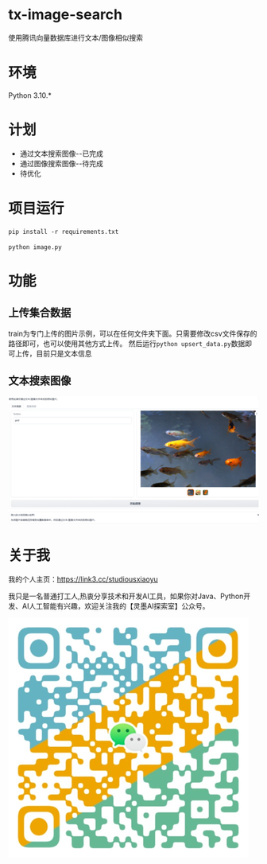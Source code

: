 # tx-image-search
使用腾讯向量数据库进行文本/图像相似搜索

# 环境
Python 3.10.*

# 计划
- 通过文本搜索图像--已完成
- 通过图像搜索图像--待完成
- 待优化

# 项目运行
`pip install -r requirements.txt`

`python image.py`

# 功能
## 上传集合数据
train为专门上传的图片示例，可以在任何文件夹下面。只需要修改csv文件保存的路径即可，也可以使用其他方式上传。
然后运行`python upsert_data.py`数据即可上传，目前只是文本信息
## 文本搜索图像
![img.png](img/img.png)

# 关于我
我的个人主页：https://link3.cc/studiousxiaoyu

我只是一名普通打工人,热衷分享技术和开发AI工具，如果你对Java、Python开发、AI人工智能有兴趣，欢迎关注我的【灵墨AI探索室】公众号。

![img.png](img/weixin.png)